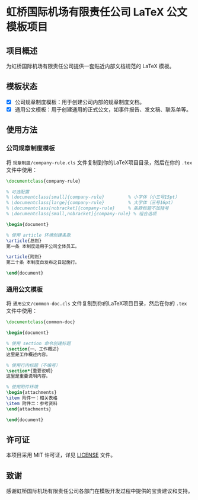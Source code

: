 # 虹桥国际机场有限责任公司 LaTeX 公文模板项目

## 项目概述

为虹桥国际机场有限责任公司提供一套贴近内部文档规范的 LaTeX 模板。

## 模板状态

- [x] 公司规章制度模板：用于创建公司内部的规章制度文档。
- [x] 通用公文模板：用于创建通用的正式公文，如事件报告、发文稿、联系单等。

## 使用方法

### 公司规章制度模板

将 `规章制度/company-rule.cls` 文件复制到你的LaTeX项目目录，然后在你的 `.tex` 文件中使用：

```latex
\documentclass{company-rule}

% 可选配置
% \documentclass[small]{company-rule}         % 小字体（小三号15pt）
% \documentclass[large]{company-rule}         % 大字体（三号16pt）
% \documentclass[nobracket]{company-rule}     % 条款标题不加括号
% \documentclass[small,nobracket]{company-rule} % 组合选项

\begin{document}

% 使用 article 环境创建条款
\article{总则}
第一条 本制度适用于公司全体员工。

\article{附则}
第二十条 本制度自发布之日起施行。

\end{document}
```

### 通用公文模板

将 `通用公文/common-doc.cls` 文件复制到你的LaTeX项目目录，然后在你的 `.tex` 文件中使用：

```latex
\documentclass{common-doc}

\begin{document}

% 使用 section 命令创建标题
\section{一、工作概述}
这里是工作概述内容。

% 使用行内标题（不编号）
\section*{重要说明}
这里是重要说明内容。

% 使用附件环境
\begin{attachments}
\item 附件一：相关表格
\item 附件二：参考资料
\end{attachments}

\end{document}
```

## 许可证

本项目采用 MIT 许可证，详见 [LICENSE](LICENSE) 文件。

## 致谢

感谢虹桥国际机场有限责任公司各部门在模板开发过程中提供的宝贵建议和支持。
